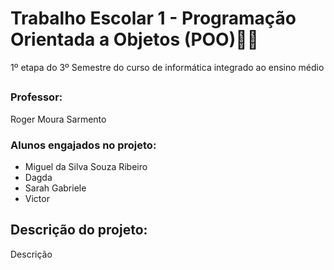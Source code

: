 ##
# Trabalho Escolar 1 - Programação Orientada a Objetos (POO)🐻🍯
 1º etapa do 3º Semestre do curso de informática integrado ao ensino médio
##
### Professor: 
Roger Moura Sarmento
### Alunos engajados no projeto: 
* Miguel da Silva Souza Ribeiro
* Dagda
* Sarah Gabriele
* Victor
##
## Descrição do projeto:
Descrição
